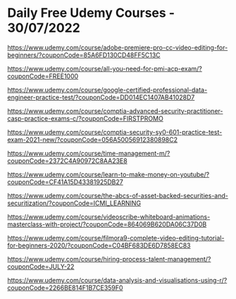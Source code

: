 # Daily Free Udemy Courses - 30/07/2022

https://www.udemy.com/course/adobe-premiere-pro-cc-video-editing-for-beginners/?couponCode=85A6FD130CD48FF5C13C
https://www.udemy.com/course/all-you-need-for-pmi-acp-exam/?couponCode=FREE1000
https://www.udemy.com/course/google-certified-professional-data-engineer-practice-test/?couponCode=DD014EC1407AB41028D7
https://www.udemy.com/course/comptia-advanced-security-practitioner-casp-practice-exams-c/?couponCode=FIRSTPROMO
https://www.udemy.com/course/comptia-security-sy0-601-practice-test-exam-2021-new/?couponCode=056A50056912380898C2
https://www.udemy.com/course/time-management-m/?couponCode=2372C4A90972C8AA23E8
https://www.udemy.com/course/learn-to-make-money-on-youtube/?couponCode=CF41A15D43381925DB27
https://www.udemy.com/course/the-abcs-of-asset-backed-securities-and-securitization/?couponCode=ICMI_LEARNING
https://www.udemy.com/course/videoscribe-whiteboard-animations-masterclass-with-project/?couponCode=864069B620DA06C37D0B
https://www.udemy.com/course/filmora9-complete-video-editing-tutorial-for-beginners-2020/?couponCode=C04BF683DE6D7858EC83
https://www.udemy.com/course/hiring-process-talent-management/?couponCode=JULY-22
https://www.udemy.com/course/data-analysis-and-visualisations-using-r/?couponCode=2266BE814F1B7CE359F0
